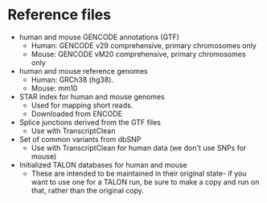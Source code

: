 # Reference files
* human and mouse GENCODE annotations (GTF) 
    * Human: GENCODE v29 comprehensive, primary chromosomes only
    * Mouse: GENCODE vM20 comprehensive, primary chromosomes only
* human and mouse reference genomes  
    * Human: GRCh38 (hg38). 
    * Mouse: mm10
* STAR index for human and mouse genomes  
    * Used for mapping short reads. 
    * Downloaded from ENCODE
* Splice junctions derived from the GTF files 
    * Use with TranscriptClean
* Set of common variants from dbSNP
    * Use with TranscriptClean for human data (we don't use SNPs for mouse)
* Initialized TALON databases for human and mouse
    * These are intended to be maintained in their original state- if you want to use one for a TALON run, be sure to make a copy and run on that, rather than the original copy.
